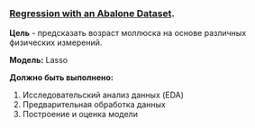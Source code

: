 ### [Regression with an Abalone Dataset](https://www.kaggle.com/competitions/playground-series-s4e4/overview). 

__Цель__ - предсказать возраст моллюска на основе различных физических измерений.

__Модель:__ Lasso

__Должно быть выполнено:__
1) Исследовательский анализ данных (EDA)
2) Предварительная обработка данных
3) Построение и оценка модели